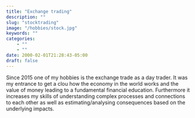 ```yaml
---
title: "Exchange trading"
description: ""
slug: "stocktrading"
image: "/hobbies/stock.jpg"
keywords: ""
categories: 
    - ""
    - ""
date: 2000-02-01T21:28:43-05:00
draft: false
---
```


Since 2015 one of my hobbies is the exchange trade as a day trader. 
It was my entrance to get a clou how the economy in the world works and the value of money leading to a fundamental financial education.
Furthermore it increases my skills of understanding complex processes and connections to each other as well as estimating/analysing consequences based on the underlying impacts.


